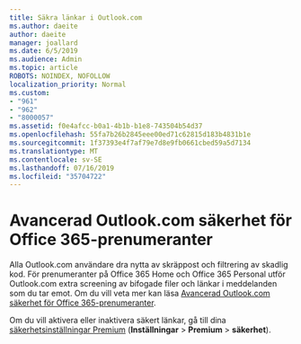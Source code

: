 ```yaml
---
title: Säkra länkar i Outlook.com
ms.author: daeite
author: daeite
manager: joallard
ms.date: 6/5/2019
ms.audience: Admin
ms.topic: article
ROBOTS: NOINDEX, NOFOLLOW
localization_priority: Normal
ms.custom:
- "961"
- "962"
- "8000057"
ms.assetid: f0e4afcc-b0a1-4b1b-b1e8-743504b54d37
ms.openlocfilehash: 55fa7b26b2845eee00ed71c62815d183b4831b1e
ms.sourcegitcommit: 1f37393e4f7af79e7d8e9fb0661cbed59a5d7134
ms.translationtype: MT
ms.contentlocale: sv-SE
ms.lasthandoff: 07/16/2019
ms.locfileid: "35704722"
---
```

# <a name="advanced-outlookcom-security-for-office-365-subscribers"></a>Avancerad Outlook.com säkerhet för Office 365-prenumeranter

Alla Outlook.com användare dra nytta av skräppost och filtrering av skadlig kod. För prenumeranter på Office 365 Home och Office 365 Personal utför Outlook.com extra screening av bifogade filer och länkar i meddelanden som du tar emot. Om du vill veta mer kan läsa [Avancerad Outlook.com säkerhet för Office 365-prenumeranter](https://support.office.com/article/882d2243-eab9-4545-a58a-b36fee4a46e2?wt.mc_id=Office_Outlook_com_Alchemy).

Om du vill aktivera eller inaktivera säkert länkar, gå till dina [säkerhetsinställningar Premium](https://outlook.live.com/mail/options/premium/security) (**Inställningar** > **Premium** > **säkerhet**).